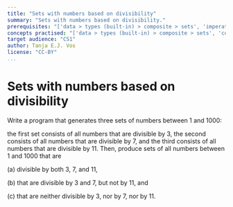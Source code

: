 ```yaml
---
title: "Sets with numbers based on divisibility"
summary: "Sets with numbers based on divisibility."
prerequisites: "['data > types (built-in) > composite > sets', 'imperative programming > variables']"
concepts practised: "['data > types (built-in) > composite > sets', 'control flow > conditionals', 'control flow > loops']"
target audience: "CS1"
author: Tanja E.J. Vos
license: "CC-BY"
...
```


# Sets with numbers based on divisibility

Write a program that generates three sets of numbers between 1 and 1000:

the first set consists of all numbers that are divisible by 3, the second consists of all numbers that are divisible by 7, and the third consists of all numbers that are divisible by 11. Then, produce sets of all numbers between 1 and 1000 that are

\(a\) divisible by both 3, 7, and 11,

\(b\) that are divisible by 3 and 7, but not by 11, and

\(c\) that are neither divisible by 3, nor by 7, nor by 11.
